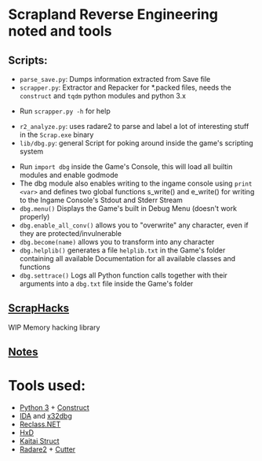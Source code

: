 # Scrapland Reverse Engineering noted and tools

## Scripts:
* `parse_save.py`: Dumps information extracted from Save file
* `scrapper.py`: Extractor and Repacker for *.packed files, needs the `construct` and `tqdm` python modules and python 3.x
 - Run `scrapper.py -h` for help
* `r2_analyze.py`: uses radare2 to parse and label a lot of interesting stuff in the `Scrap.exe` binary
* `lib/dbg.py`: general Script for poking around inside the game's scripting system
 - Run `import dbg` inside the Game's Console,
  this will load all builtin modules and enable godmode
 - The dbg module also enables writing to the ingame console using `print <var>`
  and defines two global functions s_write() and e_write() for writing to the Ingame Console's Stdout and Stderr Stream
 - `dbg.menu()` Displays the Game's built in Debug Menu (doesn't work properly)
 - `dbg.enable_all_conv()` allows you to "overwrite" any character, even if they are protected/invulnerable
 - `dbg.become(name)` allows you to transform into any character
 - `dbg.helplib()` generates a file `helplib.txt` in the Game's folder containing all available Documentation for all available classes and functions
 - `dbg.settrace()` Logs all Python function calls together with their arguments into a  `dbg.txt` file inside the Game's folder

## [ScrapHacks](ScrapHacks/README.md)

WIP Memory hacking library

## [Notes](NOTES.md)

# Tools used:

- [Python 3](https://python.org/) + [Construct](https://construct.readthedocs.io/en/latest/)
- [IDA](https://www.hex-rays.com/products/ida/index.shtml) and [x32dbg](https://x64dbg.com/)
- [Reclass.NET](https://github.com/ReClassNET/ReClass.NET)
- [HxD](https://mh-nexus.de/en/hxd/)
- [Kaitai Struct](http://kaitai.io/)
- [Radare2](https://www.radare.org/) + [Cutter](https://cutter.re/)